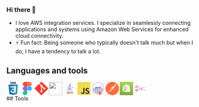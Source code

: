 ### Hi there 👋
  * I love AWS integration services. I specialize in seamlessly connecting applications and systems using Amazon Web Services for enhanced cloud connectivity.
  * ⚡ Fun fact: Being someone who typically doesn't talk much but when I do, I have a tendency to talk a lot.

## Languages and tools

<div style = "display : flex; column-gap : 2px;">
 <img style = "display : flex; " src="https://github.com/gerzon2022/gerzon2022/blob/main/assets/css.png" width="35" height="35">
 <img src="https://github.com/gerzon2022/gerzon2022/blob/main/assets/figma.png" width="35" height="35">
 <img src="https://github.com/gerzon2022/gerzon2022/blob/main/assets/gitgitaw.png" width="35" height="35">
 <img src="hhttps://github.com/gerzon2022/gerzon2022/blob/main/assets/html.png" width="35" height="35">
 <img src="https://github.com/gerzon2022/gerzon2022/blob/main/assets/javava.png" width="35" height="35">
 <img src="https://github.com/gerzon2022/gerzon2022/blob/main/assets/js.png" width="35" height="35">
 <img src="https://github.com/gerzon2022/gerzon2022/blob/main/assets/liquid.png" width="35" height="35">
 <img src="https://github.com/gerzon2022/gerzon2022/blob/main/assets/postpostman.png" width="35" height="35">
 <img src="https://github.com/gerzon2022/gerzon2022/blob/main/assets/shopify.png" width="35" height="35">
 <img src="https://github.com/gerzon2022/gerzon2022/blob/main/assets/graphql.png" width="35" height="35">
</div>
## Tools



<!--
**gerzon2022/gerzon2022** is a ✨ _special_ ✨ repository because its `README.md` (this file) appears on your GitHub profile.

Here are some ideas to get you started:

- 🔭 I’m currently working on ...
- 🌱 I’m currently learning ...
- 👯 I’m looking to collaborate on ...
- 🤔 I’m looking for help with ...
- 💬 Ask me about ...
- 📫 How to reach me: ...
- 😄 Pronouns: ...
- ⚡ Fun fact: ...
-->
